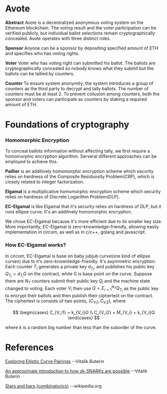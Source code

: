 # Avote

**Abstract**
Avote is a decentralized anonymous voting system on the Ethereum blockchain. The voting result and the voter participation can be verified publicly, but individual ballot selections remain cryptographically concealed. Avote operates with three distinct roles.

**Sponsor**
Anyone can be a sponsor by depositing specified amount of ETH and specifies who has voting rights.

**Voter**
Voter who has voting right can submitted his ballot. The ballots are cryptographically concealed so nobody knows what they submit but the ballots can be tallied by counters.

**Counter**
To ensure system anonymity, the system introduces a group of counters as the third party to decrypt and tally ballots. The number of counters must be at least 2. To prevent collusion among counters, both the sponsor and voters can participate as counters by staking a required amount of ETH.

# Foundations of cryptography
### Homomorphic Encryption
To conceal ballots information without affecting tally, we first require a homomorphic encryption algorithm. Serveral different approaches can be employed to achieve this.

**Paillier** is an additively homomorphic encryption scheme which security relies on hardness of the Composite Residuosity Problem(CRP), which is closely related to integer factorization.

**Elgamal** is a multiplicative homomorphic encryption scheme which security relies on hardness of Discrete Logarithm Problem(DLP).

**EC-Elgamal** is like Elgamal that it's security relies on hardness of DLP, but it runs ellipse curve. It's an additively homomorphic encryption. 

We chose EC-Elgamal because it's more efficient due to its smaller key size. More importantly, EC-Elgamal is zero-knownledge-friendly, allowing easily implementation in circom, as well as in c/c++, golang and javascript.

### How EC-Elgamal works?
In circom, EC-Elgamal is base on baby jubjub curve(one kind of ellipse curves) due to it's zero-knownledge-friendly. It's asymmetric encryption. Each counter $T_i$ generates a private key $d_{T_i}$, and publishes his public key $Q_{T_i} = d_{T_i}G$ on the contract, while G is base point on the curve.
Suppose there are $N_T$ counters submit their public key $Q_i$ and the machine state changed to voting. Each voter $V_i$ then use $Q = \Sigma_{i=1}^{N_T}Q_{T_i}$ as the public key to encrypt their ballots and then publish their ciphertext on the contract. The ciphertext is consists of two points, $(C_{V_i1}, C_{V_i2})$, where 

$$
\begin{cases}
C_{V_i1} = k_{V_i}G \\
C_{V_i2} = M_{V_i} + k_{V_i}Q
\end{cases}
$$

where $k$ is a random big number than less than the suborder of the curve.

# References

[Exploring Elliptic Curve Pairings](https://medium.com/@VitalikButerin/exploring-elliptic-curve-pairings-c73c1864e627) --Vitalik Buterin

[An approximate introduction to how zk-SNARKs are possible](https://vitalik.eth.limo/general/2021/01/26/snarks.html) --Vitalik Buterin

[Stars and bars (combinatorics)](https://en.wikipedia.org/wiki/Stars_and_bars_(combinatorics)) --wikipedia.org
